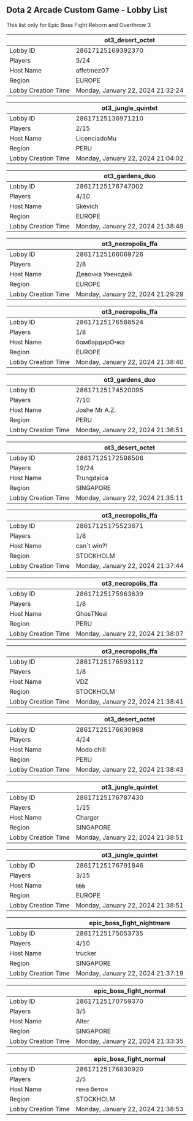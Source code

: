 ## Dota 2 Arcade Custom Game - Lobby List

This list only for Epic Boss Fight Reborn and Overthrow 3

|  | ot3_desert_octet |
| ------ | ------ |
| Lobby ID | 28617125169392370 |
| Players | 5/24 |
| Host Name | affetmez07 |
| Region | EUROPE |
| Lobby Creation Time | Monday, January 22, 2024 21:32:24 |


|  | ot3_jungle_quintet |
| ------ | ------ |
| Lobby ID | 28617125136971210 |
| Players | 2/15 |
| Host Name | LicenciadoMu |
| Region | PERU |
| Lobby Creation Time | Monday, January 22, 2024 21:04:02 |


|  | ot3_gardens_duo |
| ------ | ------ |
| Lobby ID | 28617125176747002 |
| Players | 4/10 |
| Host Name | Skevich |
| Region | EUROPE |
| Lobby Creation Time | Monday, January 22, 2024 21:38:49 |


|  | ot3_necropolis_ffa |
| ------ | ------ |
| Lobby ID | 28617125166069726 |
| Players | 2/8 |
| Host Name | Девочка Уэенсдей |
| Region | EUROPE |
| Lobby Creation Time | Monday, January 22, 2024 21:29:29 |


|  | ot3_necropolis_ffa |
| ------ | ------ |
| Lobby ID | 28617125176588524 |
| Players | 1/8 |
| Host Name | бомбардирОчка |
| Region | EUROPE |
| Lobby Creation Time | Monday, January 22, 2024 21:38:40 |


|  | ot3_gardens_duo |
| ------ | ------ |
| Lobby ID | 28617125174520095 |
| Players | 7/10 |
| Host Name | Joshe Mr A.Z. |
| Region | PERU |
| Lobby Creation Time | Monday, January 22, 2024 21:36:51 |


|  | ot3_desert_octet |
| ------ | ------ |
| Lobby ID | 28617125172598506 |
| Players | 19/24 |
| Host Name | Trungdaica |
| Region | SINGAPORE |
| Lobby Creation Time | Monday, January 22, 2024 21:35:11 |


|  | ot3_necropolis_ffa |
| ------ | ------ |
| Lobby ID | 28617125175523671 |
| Players | 1/8 |
| Host Name | can`t win?! |
| Region | STOCKHOLM |
| Lobby Creation Time | Monday, January 22, 2024 21:37:44 |


|  | ot3_necropolis_ffa |
| ------ | ------ |
| Lobby ID | 28617125175963639 |
| Players | 1/8 |
| Host Name | GhosTNeal |
| Region | PERU |
| Lobby Creation Time | Monday, January 22, 2024 21:38:07 |


|  | ot3_necropolis_ffa |
| ------ | ------ |
| Lobby ID | 28617125176593112 |
| Players | 1/8 |
| Host Name | VDZ |
| Region | STOCKHOLM |
| Lobby Creation Time | Monday, January 22, 2024 21:38:41 |


|  | ot3_desert_octet |
| ------ | ------ |
| Lobby ID | 28617125176630968 |
| Players | 4/24 |
| Host Name | Modo chill |
| Region | PERU |
| Lobby Creation Time | Monday, January 22, 2024 21:38:43 |


|  | ot3_jungle_quintet |
| ------ | ------ |
| Lobby ID | 28617125176787430 |
| Players | 1/15 |
| Host Name | Charger |
| Region | SINGAPORE |
| Lobby Creation Time | Monday, January 22, 2024 21:38:51 |


|  | ot3_jungle_quintet |
| ------ | ------ |
| Lobby ID | 28617125176791846 |
| Players | 3/15 |
| Host Name | 𝖍𝖍𝖍 |
| Region | EUROPE |
| Lobby Creation Time | Monday, January 22, 2024 21:38:51 |


|  | epic_boss_fight_nightmare |
| ------ | ------ |
| Lobby ID | 28617125175053735 |
| Players | 4/10 |
| Host Name | trucker |
| Region | SINGAPORE |
| Lobby Creation Time | Monday, January 22, 2024 21:37:19 |


|  | epic_boss_fight_normal |
| ------ | ------ |
| Lobby ID | 28617125170759370 |
| Players | 3/5 |
| Host Name | Alter |
| Region | SINGAPORE |
| Lobby Creation Time | Monday, January 22, 2024 21:33:35 |


|  | epic_boss_fight_normal |
| ------ | ------ |
| Lobby ID | 28617125176830920 |
| Players | 2/5 |
| Host Name | гена бетон |
| Region | STOCKHOLM |
| Lobby Creation Time | Monday, January 22, 2024 21:38:53 |


